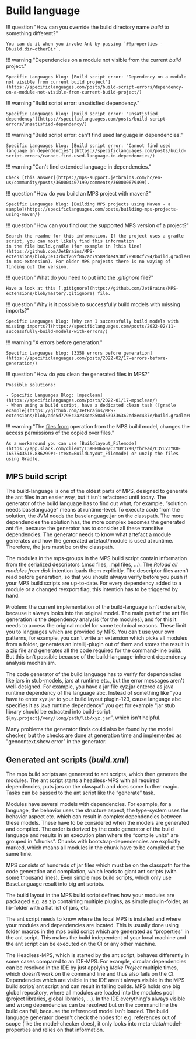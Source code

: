 # Build language

!!! question "How can you override the build directory name *build* to something different?"

    You can do it when you invoke Ant by passing `#!properties -Dbuild.dir=otherDir`.

!!! warning "Dependencies on a module not visible from the current *build* project."

    Specific Languages blog: [Build script error: "Dependency on a module not visible from current build project"](https://specificlanguages.com/posts/build-script-errors/dependency-on-a-module-not-visible-from-current-build-project/)

!!! warning "Build script error: unsatisfied dependency."

    Specific Languages blog: [Build script error: "Unsatisfied dependency"](https://specificlanguages.com/posts/build-script-errors/unsatisfied-dependency/)

!!! warning "Build script error: can't find used language in dependencies."
    
    Specific Languages blog: [Build script error: "Cannot find used language in dependencies"](https://specificlanguages.com/posts/build-script-errors/cannot-find-used-language-in-dependencies/)

!!! warning "Can't find extended language in dependencies."
    
    Check [this answer](https://mps-support.jetbrains.com/hc/en-us/community/posts/360004407199/comments/360000679499).

!!! question "How do you build an MPS project with maven?" 

    Specific Languages blog: [Building MPS projects using Maven - a sample](https://specificlanguages.com/posts/building-mps-projects-using-maven/)

!!! question "How can you find out the supported MPS version of a project?"

    Search the readme for this information. If the project uses a gradle script, you can most likely find this information
    in the file build.gradle (for example in [this line](https://github.com/JetBrains/MPS-extensions/blob/3e137bcf269f8a2ac79589d4e4938f78900cf294/build.gradle#L81)
    in mps-extension). For older MPS projects there is no waying of finding out the version.

!!! question "What do you need to put into the *.gitignore* file?"

    Have a look at this [.gitignore](https://github.com/JetBrains/MPS-extensions/blob/master/.gitignore) file.

!!! question "Why is it possible to successfully build models with missing imports?"

    Specific Languages blog: [Why can I successfully build models with missing imports?](https://specificlanguages.com/posts/2022-02/11-successfully-build-models-with-errors/)

!!! warning "X errors before generation."
    
    Specific Languages blog: [3358 errors before generation](https://specificlanguages.com/posts/2022-02/17-errors-before-generation/)

!!! question "How do you clean the generated files in MPS?"

    Possible solutions:

    - Specific Languages Blog: [mpsclean](https://specificlanguages.com/posts/2022-01/17-mpsclean/)
    - When using a build script, have a dedicated clean task ([gradle example](https://github.com/JetBrains/MPS-extensions/blob/ade5d7798c2a233ce850ad539336362ed8ec437e/build.gradle#L272)).

!!! warning "The [files from](http://127.0.0.1:63320/node?ref=r%3Ae9081cad-d8c3-45f2-b4ad-1dabd5ff82af%28jetbrains.mps.build.structure%29%2F2750015747481074431) operation from the MPS build model, changes the access permissions of the copied over files."

    As a workaround you can use [Buildlayout_Filemode](https://app.slack.com/client/T3XHGU6G0/C3YUV3YK0/thread/C3YUV3YK0-1657543516.836299#:~:text=BuildLayout_Filemode) or unzip the files using Gradle.

## MPS build script

The build-language is one of the oldest parts of MPS, designed to generate the ant files in an easier way, but it isn't refactored until today. The generator of the build language has to find out what, for example, “solution needs baselanguage” means at runtime-level. To execute code from the solution, the JVM needs the baselanguage.jar on the classpath. The more dependencies the solution has, the more complex becomes the generated ant file, because the generator has to consider all these transitive dependencies. The generator needs to know what artefact a module generates and how the generated artefact/module is used at runtime. Therefore, the jars must be on the classpath.

The modules in the mps-groups in the MPS build script contain information from the serialized descriptors (.msd files, .mpl files, …). The *Reload all modules from disk* intention loads them explicitly. The descriptor files aren't read before generation, so that you should always verify before you push if your MPS build scripts are up-to-date. For every dependency added to a module or a changed reexport flag, this intention has to be triggered by hand.

Problem: the current implementation of the build-language isn't extensible, because it always looks into the original model. The main part of the ant file generation is the dependency analysis (for the modules), and for this it needs to access the original model for some technical reasons. These limit you to languages which are provided by MPS. You can't use your own patterns, for example, you can't write an extension which picks all modules from a folder, generates an intellij-plugin out of them and stores the result in a zip file and generates all the code required for the command-line build. But this isn't possible because of the build-language-inherent dependency analysis mechanism.

The code generator of the build language has to verify for dependencies like jars in stub-models, jars at runtime etc., but the error messages aren't well-designed. For example, you have a jar file xyz.jar entered as java runtime dependency of the language abc. Instead of something like “you have to enter xyz.jar to your build layout plugin-123, cause language abc specifies it as java runtime dependency” you get for example "jar stub library should be extracted into build-script: `${my.project}/very/long/path/lib/xyz.jar`”, which isn't helpful.

Many problems the generator finds could also be found by the model checker, but the checks are done at generation time and implemented as "gencontext.show error" in the generator.

## Generated ant scripts (*build.xml*)

The mps build scripts are generated to ant scripts, which then generate the modules.
The ant script starts a headless-MPS with all required dependencies, puts jars on the classpath and does some further magic.
Tasks can be passed to the ant script like the “generate” task.

Modules have several models with dependencies. For example, for a language, the behavior uses the structure aspect; the type-system uses the behavior aspect etc. which can result in complex dependencies between these models. These have to be considered when the models are generated and compiled. The order is derived by the code generator of the build language and results in an execution plan where the “compile units” are grouped in “chunks”. Chunks with bootstrap-dependencies are explicitly marked, which means all modules in the chunk have to be compiled at the same time.

MPS consists of hundreds of jar files which must be on the classpath for the code generation and compilation, which leads to giant ant scripts (with some thousand lines). Even simple mps build scripts, which only use BaseLanguage result into big ant scripts.

The build layout in the MPS build script defines how your modules are packaged e.g. as zip containing multiple plugins, as simple plugin-folder, as lib-folder with a flat list of jars, etc.

The ant script needs to know where the local MPS is installed and where your modules and dependencies are located. This is usually done using folder macros in the mps build script which are generated as “properties'' in the ant script. This makes the build independent of your local machine and the ant script can be executed on the CI or any other machine.

The Headless-MPS, which is started by the ant script, behaves differently  in some cases compared to an IDE-MPS. For example, circular dependencies can be resolved in the IDE by just applying *Make Project* multiple times, which doesn't work on the command line and thus also fails on the CI.
Dependencies which are visible in the IDE aren't always visible in the MPS build script/ ant script and can result in failing builds. MPS holds one big global repository, where all modules are loaded into the modules pool (project libraries, global libraries, …). In the IDE everything's always visible and wrong dependencies can be resolved but on the command line the build can fail, because the referenced model isn't loaded. The build language generator doesn't check the nodes for e.g. references out of scope (like the model-checker does), it only looks into meta-data/model-properties and relies on that information.
